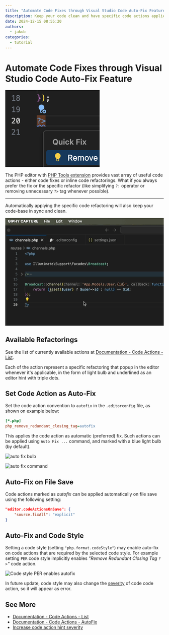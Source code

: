 ```yaml
---
title: "Automate Code Fixes through Visual Studio Code Auto-Fix Feature "
description: Keep your code clean and have specific code actions applied automatically.
date: 2024-12-15 08:55:20
authors:
  - jakub
categories:
  - tutorial
---
```


# Automate Code Fixes through Visual Studio Code Auto-Fix Feature 

![Cover Image](imgs/autofix-lightbulb.png)

The PHP editor with [PHP Tools extension](https://marketplace.visualstudio.com/items?itemName=DEVSENSE.phptools-vscode) provides vast array of useful code actions - either code fixes or inline code refactorings. What if you always prefer the fix or the specific refactor (like simplifying `?:` operator or removing unnecessary `?>` tag whenever possible).

<!-- more -->

---

Automatically applying the specific code refactoring will also keep your code-base in sync and clean.

![Enable Auto Fix On Save](imgs/code-action-autofix-vscode.gif)

## Available Refactorings

See the list of currently available actions at [Documentation - Code Actions - List](https://docs.devsense.com/vscode/code%20actions/list/#list).

Each of the action represent a specific refactoring that popup in the editor whenever it's applicable, in the form of light bulb and underlined as an editor hint with triple dots.

## Set Code Action as Auto-Fix

Set the code action convention to `autofix` in the `.editorconfig` file, as shown on example below:

```ini
[*.php]
php_remove_redundant_closing_tag=autofix
```

This applies the code action as automatic (preferred) fix. Such actions can be applied using `Auto Fix ...` command, and marked with a blue light bulb (by default).

![auto fix bulb](https://docs.devsense.com/vscode/imgs/autofix-bulb.png)

![auto fix command](https://docs.devsense.com/vscode/imgs/autofix-command.png)

## Auto-Fix on File Save

Code actions marked as _autofix_ can be applied automatically on file save using the following setting:

```json
"editor.codeActionsOnSave": {
    "source.fixAll": "explicit" 
}
```

## Auto-Fix and Code Style

Setting a code style (setting `"php.format.codeStyle"`) may enable auto-fix on code actions that are required by the selected code style. For example setting `PER` code style implicitly enables _"Remove Redundant Closing Tag `?>`"_ code action.

![Code style PER enables autofix](https://docs.devsense.com/vscode/imgs/codestyle-autofix-codeaction.png)

In future update, code style may also change the [severity](https://docs.devsense.com/vscode/code%20actions/severity) of code code action, so it will appear as error.

## See More

- [Documentation - Code Actions - List](https://docs.devsense.com/vscode/code%20actions/list/#list)
- [Documentation - Code Actions - AutoFix](https://docs.devsense.com/vscode/code%20actions/autofix/)
- [Increase code action hint severity](https://docs.devsense.com/vscode/code%20actions/severity/)